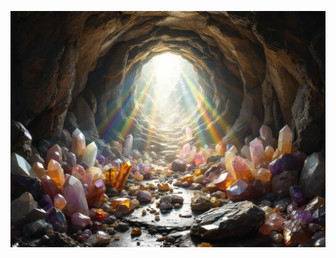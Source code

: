 ![A hidden vault filled with naturally formed crystals and rough-cut gems, their organic beauty contrasting sharply with the perfect geometry visible through a window. Light refracts through the crystals creating random rainbow patterns. Style: Fantasy treasury meets natural geology, emphasis on organic shapes versus geometric perfection.](illustration_caption_3.jpeg)
